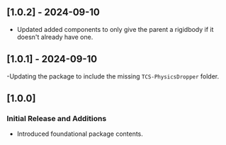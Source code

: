 ## [1.0.2] - 2024-09-10
- Updated added components to only give the parent a rigidbody if it doesn't already have one.

## [1.0.1] - 2024-09-10
-Updating the package to include the missing `TCS-PhysicsDropper` folder.

## [1.0.0]
### Initial Release and Additions
- Introduced foundational package contents.